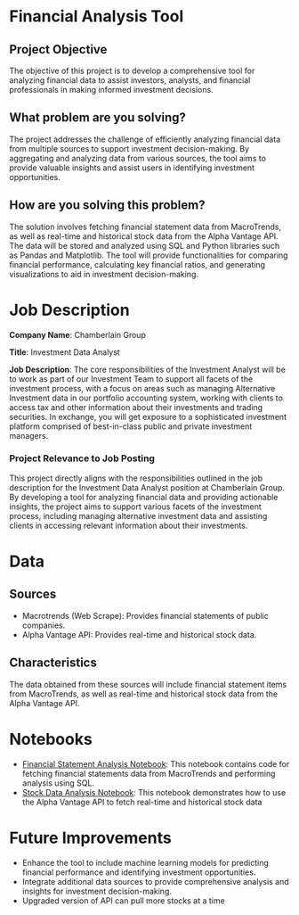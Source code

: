 # Financial Analysis Tool

## Project Objective

The objective of this project is to develop a comprehensive tool for analyzing financial data to assist investors, analysts, and financial professionals in making informed investment decisions.

## What problem are you solving?

The project addresses the challenge of efficiently analyzing financial data from multiple sources to support investment decision-making. By aggregating and analyzing data from various sources, the tool aims to provide valuable insights and assist users in identifying investment opportunities.

## How are you solving this problem?

The solution involves fetching financial statement data from MacroTrends, as well as real-time and historical stock data from the Alpha Vantage API. The data will be stored and analyzed using SQL and Python libraries such as Pandas and Matplotlib. The tool will provide functionalities for comparing financial performance, calculating key financial ratios, and generating visualizations to aid in investment decision-making.

# Job Description

**Company Name**: Chamberlain Group

**Title**: Investment Data Analyst

**Job Description**: The core responsibilities of the Investment Analyst will be to work as part of our Investment Team to support all facets of the investment process, with a focus on areas such as managing Alternative Investment data in our portfolio accounting system, working with clients to access tax and other information about their investments and trading securities. In exchange, you will get exposure to a sophisticated investment platform comprised of best-in-class public and private investment managers.

### Project Relevance to Job Posting

This project directly aligns with the responsibilities outlined in the job description for the Investment Data Analyst position at Chamberlain Group. By developing a tool for analyzing financial data and providing actionable insights, the project aims to support various facets of the investment process, including managing alternative investment data and assisting clients in accessing relevant information about their investments.

# Data

## Sources

- Macrotrends (Web Scrape): Provides financial statements of public companies.
- Alpha Vantage API: Provides real-time and historical stock data.

## Characteristics

The data obtained from these sources will include financial statement items from MacroTrends, as well as real-time and historical stock data from the Alpha Vantage API.

# Notebooks

- [Financial Statement Analysis Notebook](https://colab.research.google.com/drive/1FYGSA3pF8FnRvsyz-WVBu49Zt_kMTJts?usp=sharing): This notebook contains code for fetching financial statements data from MacroTrends and performing analysis using SQL.
- [Stock Data Analysis Notebook]([link_to_notebook_2](https://colab.research.google.com/drive/19SMmmIlfn_6fBwEio1joNQ2EgfWSqeNs?usp=sharing)): This notebook demonstrates how to use the Alpha Vantage API to fetch real-time and historical stock data

# Future Improvements

- Enhance the tool to include machine learning models for predicting financial performance and identifying investment opportunities.
- Integrate additional data sources to provide comprehensive analysis and insights for investment decision-making.
- Upgraded version of API can pull more stocks at a time
